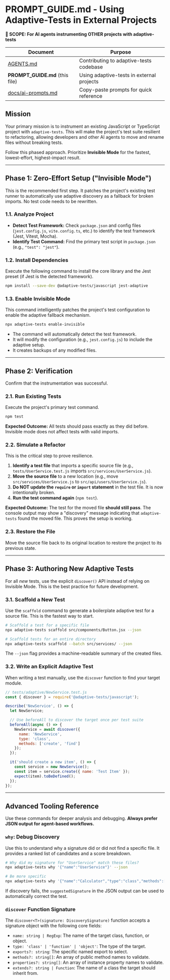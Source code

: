 # PROMPT_GUIDE.md - Using Adaptive-Tests in External Projects

**📍 SCOPE: For AI agents instrumenting OTHER projects with adaptive-tests**

| Document | Purpose |
|----------|---------|
| [AGENTS.md](./AGENTS.md) | Contributing to adaptive-tests codebase |
| **PROMPT_GUIDE.md** (this file) | Using adaptive-tests in external projects |
| [docs/ai-prompts.md](./docs/ai-prompts.md) | Copy-paste prompts for quick reference |

## Mission

Your primary mission is to instrument an existing JavaScript or TypeScript project with `adaptive-tests`. This will make the project's test suite resilient to refactoring, allowing developers and other AI agents to move and rename files without breaking tests.

Follow this phased approach. Prioritize **Invisible Mode** for the fastest, lowest-effort, highest-impact result.

---

## Phase 1: Zero-Effort Setup ("Invisible Mode")

This is the recommended first step. It patches the project's existing test runner to automatically use adaptive discovery as a fallback for broken imports. No test code needs to be rewritten.

### 1.1. Analyze Project

- **Detect Test Framework:** Check `package.json` and config files (`jest.config.js`, `vite.config.ts`, etc.) to identify the test framework (Jest, Vitest, Mocha).
- **Identify Test Command:** Find the primary test script in `package.json` (e.g., `"test": "jest"`).

### 1.2. Install Dependencies

Execute the following command to install the core library and the Jest preset (if Jest is the detected framework).

```bash
npm install --save-dev @adaptive-tests/javascript jest-adaptive
```

### 1.3. Enable Invisible Mode

This command intelligently patches the project's test configuration to enable the adaptive fallback mechanism.

```bash
npx adaptive-tests enable-invisible
```

- The command will automatically detect the test framework.
- It will modify the configuration (e.g., `jest.config.js`) to include the adaptive setup.
- It creates backups of any modified files.

---

## Phase 2: Verification

Confirm that the instrumentation was successful.

### 2.1. Run Existing Tests

Execute the project's primary test command.

```bash
npm test
```

**Expected Outcome:** All tests should pass exactly as they did before. Invisible mode does not affect tests with valid imports.

### 2.2. Simulate a Refactor

This is the critical step to prove resilience.

1.  **Identify a test file** that imports a specific source file (e.g., `tests/UserService.test.js` imports `src/services/UserService.js`).
2.  **Move the source file** to a new location (e.g., move `src/services/UserService.js` to `src/api/users/UserService.js`).
3.  **Do NOT update the `require` or `import` statement** in the test file. It is now intentionally broken.
4.  **Run the test command again** (`npm test`).

**Expected Outcome:** The test for the moved file **should still pass**. The console output may show a "discovery" message indicating that `adaptive-tests` found the moved file. This proves the setup is working.

### 2.3. Restore the File

Move the source file back to its original location to restore the project to its previous state.

---

## Phase 3: Authoring New Adaptive Tests

For all *new* tests, use the explicit `discover()` API instead of relying on Invisible Mode. This is the best practice for future development.

### 3.1. Scaffold a New Test

Use the `scaffold` command to generate a boilerplate adaptive test for a source file. This is the fastest way to start.

```bash
# Scaffold a test for a specific file
npx adaptive-tests scaffold src/components/Button.jsx --json

# Scaffold tests for an entire directory
npx adaptive-tests scaffold --batch src/services/ --json
```

The `--json` flag provides a machine-readable summary of the created files.

### 3.2. Write an Explicit Adaptive Test

When writing a test manually, use the `discover` function to find your target module.

```javascript
// tests/adaptive/NewService.test.js
const { discover } = require('@adaptive-tests/javascript');

describe('NewService', () => {
  let NewService;

  // Use beforeAll to discover the target once per test suite
  beforeAll(async () => {
    NewService = await discover({
      name: 'NewService',
      type: 'class',
      methods: ['create', 'find']
    });
  });

  it('should create a new item', () => {
    const service = new NewService();
    const item = service.create({ name: 'Test Item' });
    expect(item).toBeDefined();
  });
});
```

---

## Advanced Tooling Reference

Use these commands for deeper analysis and debugging. **Always prefer JSON output for agent-based workflows.**

### `why`: Debug Discovery

Use this to understand why a signature did or did not find a specific file. It provides a ranked list of candidates and a score breakdown.

```bash
# Why did my signature for "UserService" match these files?
npx adaptive-tests why '{"name":"UserService"}' --json

# Be more specific
npx adaptive-tests why '{"name":"Calculator","type":"class","methods":["add","subtract"]}' --json
```

If discovery fails, the `suggestedSignature` in the JSON output can be used to automatically correct the test.

### `discover` Function Signature

The `discover<T>(signature: DiscoverySignature)` function accepts a signature object with the following core fields:

-   `name: string | RegExp`: The name of the target class, function, or object.
-   `type: 'class' | 'function' | 'object'`: The type of the target.
-   `exports?: string`: The specific named export to select.
-   `methods?: string[]`: An array of public method names to validate.
-   `properties?: string[]`: An array of instance property names to validate.
-   `extends?: string | Function`: The name of a class the target should inherit from.